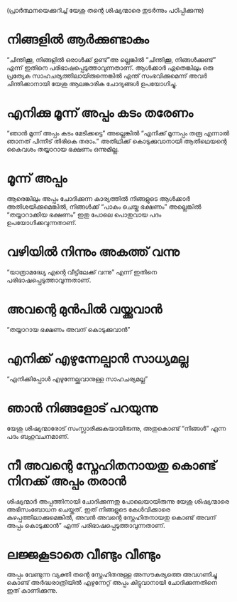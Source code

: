 (പ്രാർത്ഥനയെക്കുറിച്ച് യേശു തന്റെ ശിഷ്യന്മാരെ തുടർന്നും പഠിപ്പിക്കുന്നു) 
# നിങ്ങളിൽ ആർക്കുണ്ടാകും
“ചിന്തിക്കൂ, നിങ്ങളിൽ ഒരാൾക്ക് ഉണ്ട്”അ ല്ലെങ്കിൽ “ചിന്തിക്കൂ, നിങ്ങൾക്കുണ്ട്” എന്ന് ഇതിനെ പരിഭാഷപ്പെടുത്താവുന്നതാണ്. ആൾക്കാർ ഏതെങ്കിലും ഒരു പ്രത്യേക സാഹചര്യത്തിലായിരുന്നെങ്കിൽ എന്ത് സംഭവിക്കുമെന്ന് അവർ ചിന്തിക്കാനായി യേശു ആലങ്കാരിക ചോദ്യങ്ങൾ ഉപയോഗിച്ചു.
# എനിക്കു മൂന്ന് അപ്പം കടം തരേണം
“ഞാൻ മൂന്ന് അപ്പം കടം മേടിക്കട്ടെ” അല്ലെങ്കിൽ “എനിക്ക് മൂന്നപ്പം തരൂ എന്നാൽ ഞാനത് പിന്നീട് തിരികെ തരാം.” അതിഥിക്ക് കൊടുക്കുവാനായി ആതിഥെയന്റെ കൈവശം തയ്യാറായ ഭക്ഷണം ഒന്നുമില്ല.
# മൂന്ന് അപ്പം
ആരെങ്കിലും അപ്പം ചോദിക്കുന്ന കാര്യത്തിൽ നിങ്ങളുടെ ആൾക്കാർ അതിശയിക്കുമെങ്കിൽ, നിങ്ങൾക്ക് “പാകം ചെയ്ത ഭക്ഷണം” അല്ലെങ്കിൽ “തയ്യാറാക്കിയ ഭക്ഷണം” ഇതു പോലെ പൊതുവായ പദം ഉപയോഗിക്കവുന്നതാണ്.
# വഴിയിൽ നിന്നും അകത്ത് വന്നു
“യാത്രാമദ്ധ്യേ എന്റെ വീട്ടിലേക്ക് വന്നു” എന്ന് ഇതിനെ പരിഭാഷപ്പെടുത്താവുന്നതാണ്.
# അവന്റെ മുൻപിൽ വയ്ക്കുവാൻ
“തയ്യാറായ ഭക്ഷണം അവന് കൊടുക്കുവാൻ”
# എനിക്ക് എഴുന്നേല്പാൻ സാധ്യമല്ല
“എനിക്കിപ്പോൾ എഴുന്നേല്ക്കുവാനുള്ള സാഹചര്യമല്ല”
# ഞാൻ നിങ്ങളോട് പറയുന്നു
യേശു ശിഷ്യന്മാരോട് സംസ്സാരിക്കുകയായിരുന്നു, അതുകൊണ്ട് “നിങ്ങൾ” എന്ന പദം ബഹുവചനമാണ്.
# നീ അവന്റെ സ്നേഹിതനായതു കൊണ്ട് നിനക്ക് അപ്പം തരാൻ
ശിഷ്യന്മാർ അപ്പത്തിനായി ചോദിക്കുന്നതു പോലെയായിരുന്നു യേശു ശിഷ്യന്മാരെ അഭിസംബോധന ചെയ്തത്. ഇത് നിങ്ങളുടെ കേൾവിക്കാരെ കുഴപ്പത്തിലാക്കുമെങ്കിൽ, അവൻ അവന്റെ സ്നേഹിതനായതു കൊണ്ട് അവന് അപ്പം കൊടുക്കാൻ” എന്ന് പരിഭാഷപ്പെടുത്താവുന്നതാണ്. 
# ലജ്ജകൂടാതെ വീണ്ടും വീണ്ടും
അപ്പം വേണ്ടുന്ന വ്യക്തി തന്റെ സ്നേഹിതനുള്ള അസൗകര്യത്തെ അവഗണിച്ചു കൊണ്ട് അർദ്ധരാത്രിയിൽ എഴുന്നേറ്റ് അപ്പം കിട്ടുവാനായി ചോദിക്കുന്നതിനെ ഇത് കാണിക്കുന്നു.
